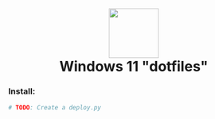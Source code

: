 <h1 align="center">
 <img src="https://logospng.org/download/windows-11/logo-windows-11-icon-1024.png", height = 100>
  <br />
   Windows 11 "dotfiles"
</h1>

### Install:
```powershell
# TODO: Create a deploy.py
```

